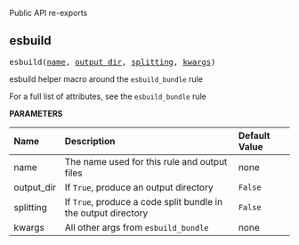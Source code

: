 <!-- Generated with Stardoc: http://skydoc.bazel.build -->

Public API re-exports

<a id="#esbuild"></a>

## esbuild

<pre>
esbuild(<a href="#esbuild-name">name</a>, <a href="#esbuild-output_dir">output_dir</a>, <a href="#esbuild-splitting">splitting</a>, <a href="#esbuild-kwargs">kwargs</a>)
</pre>

esbuild helper macro around the `esbuild_bundle` rule

For a full list of attributes, see the `esbuild_bundle` rule


**PARAMETERS**


| Name  | Description | Default Value |
| :------------- | :------------- | :------------- |
| <a id="esbuild-name"></a>name |  The name used for this rule and output files   |  none |
| <a id="esbuild-output_dir"></a>output_dir |  If <code>True</code>, produce an output directory   |  <code>False</code> |
| <a id="esbuild-splitting"></a>splitting |  If <code>True</code>, produce a code split bundle in the output directory   |  <code>False</code> |
| <a id="esbuild-kwargs"></a>kwargs |  All other args from <code>esbuild_bundle</code>   |  none |



